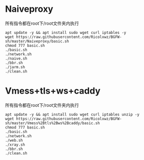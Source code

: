 # Naiveproxy
所有指令都在root下/root文件夹内执行
```
apt update -y && apt install sudo wget curl iptables -y
wget https://raw.githubusercontent.com/Ricolxwz/BGFW-sh/master/Naiveproxy/basic.sh
chmod 777 basic.sh
./basic.sh
./network.sh
./naive.sh
./bbr.sh
./jarm.sh
./clean.sh
```
# Vmess+tls+ws+caddy
所有指令都在root下/root文件夹内执行
```
apt update -y && apt install sudo wget curl iptables unzip -y
wget https://raw.githubusercontent.com/Ricolxwz/BGFW-sh/master/Vmess%2Btls%2Bws%2Bcaddy/basic.sh
chmod 777 basic.sh
./basic.sh
./network.sh
./web.sh
./xray.sh
./bbr.sh
./clean.sh
```
